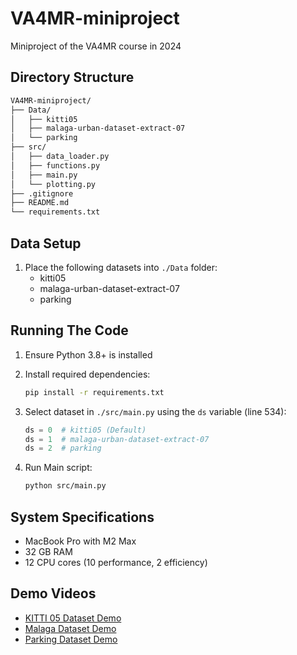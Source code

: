 
# VA4MR-miniproject
Miniproject of the VA4MR course in 2024

## Directory Structure
```bash
VA4MR-miniproject/
├── Data/
│   ├── kitti05
│   ├── malaga-urban-dataset-extract-07
│   └── parking
├── src/
│   ├── data_loader.py
│   ├── functions.py
│   ├── main.py
│   └── plotting.py
├── .gitignore
├── README.md
└── requirements.txt
```

## Data Setup

1. Place the following datasets into `./Data` folder:
   * kitti05
   * malaga-urban-dataset-extract-07
   * parking

## Running The Code

1. Ensure Python 3.8+ is installed

2. Install required dependencies:
   ```bash
   pip install -r requirements.txt
   ```

3. Select dataset in `./src/main.py` using the `ds` variable (line 534):
   ```python
   ds = 0  # kitti05 (Default)
   ds = 1  # malaga-urban-dataset-extract-07
   ds = 2  # parking
   ```

4. Run Main script:
   ```bash
   python src/main.py
   ```

## System Specifications
* MacBook Pro with M2 Max
* 32 GB RAM
* 12 CPU cores (10 performance, 2 efficiency)

## Demo Videos
* [KITTI 05 Dataset Demo](https://youtu.be/Rv31rvKm_hI)
* [Malaga Dataset Demo](https://youtu.be/nQ58voV8Q14)
* [Parking Dataset Demo](https://youtu.be/wTDQpprqmb8)
```
